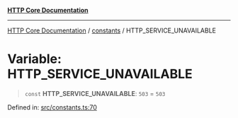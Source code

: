 [**HTTP Core Documentation**](../../README.md)

***

[HTTP Core Documentation](../../README.md) / [constants](../README.md) / HTTP\_SERVICE\_UNAVAILABLE

# Variable: HTTP\_SERVICE\_UNAVAILABLE

> `const` **HTTP\_SERVICE\_UNAVAILABLE**: `503` = `503`

Defined in: [src/constants.ts:70](https://github.com/stonemjs/http-core/blob/38177eda1505fdb30323b11ec31ef2a0f0840267/src/constants.ts#L70)
